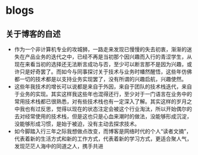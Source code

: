 # blogs

## 关于博客的自述
- 作为一个非计算机专业的攻城狮，一路走来发现已慢慢的失去初衷，渐渐的迷失在产品业务的迭代之中，已经不再是当初那个因兴趣而入行的青涩学生，从现在来看当初的选择还无法断言成功与否，至少可以断言那不是因为兴趣，或许只是好奇罢了。而如今与同事探讨关于技术与业务时幡然醒悟，这些年仿佛都一切的技术都是以支持业务实现罢了，没有所谓的兴趣启航，兴趣使然。
- 这些年我技术的增长可以说都是来自于外因，来自于团队的技术栈迭代，来自于业务的实现。其实这样我这些年也混得还行，至少对于一门语言在业务中的常用技术栈都已很熟悉，对有些技术栈也有一定深入了解。其实这样的岁月之中我也有过反思，觉得以现在的状态注定会被这个行业淘汰，所以开始偶尔的去对经常使用的技术栈，但是这也只是心血来潮时的做法，没能够形成沉淀，没能够形成习惯，是始于被迫，没有主动去探求技术。
- 如今脚踏入行三年之际我想做点改变，而博客是网络时代的个人“读者文摘”，代表着新的生活方式和新的工作方式，代表着新的学习方式，更适合聚人气，发现茫茫人海中的同道之人，携手共进